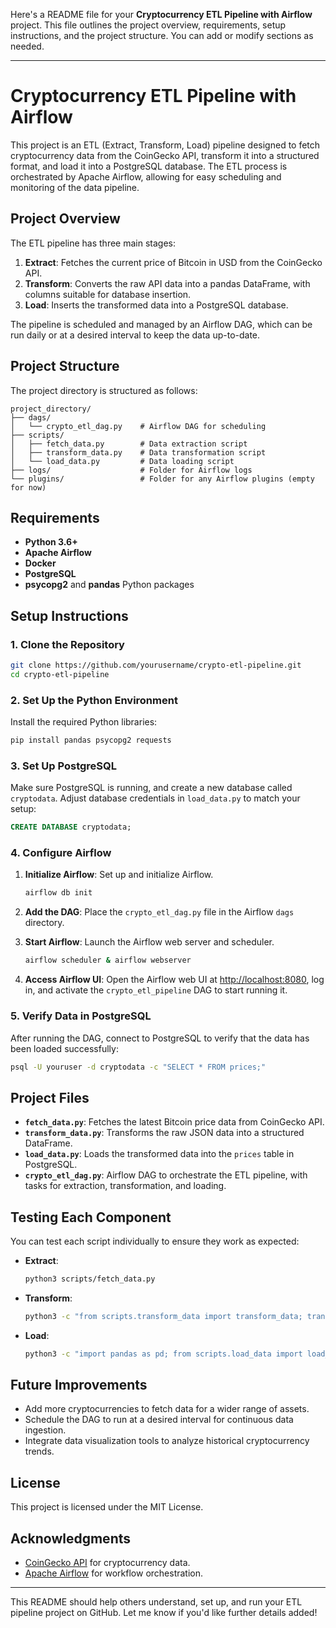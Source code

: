 Here's a README file for your **Cryptocurrency ETL Pipeline with Airflow** project. This file outlines the project overview, requirements, setup instructions, and the project structure. You can add or modify sections as needed.

---

# Cryptocurrency ETL Pipeline with Airflow

This project is an ETL (Extract, Transform, Load) pipeline designed to fetch cryptocurrency data from the CoinGecko API, transform it into a structured format, and load it into a PostgreSQL database. The ETL process is orchestrated by Apache Airflow, allowing for easy scheduling and monitoring of the data pipeline.

## Project Overview

The ETL pipeline has three main stages:
1. **Extract**: Fetches the current price of Bitcoin in USD from the CoinGecko API.
2. **Transform**: Converts the raw API data into a pandas DataFrame, with columns suitable for database insertion.
3. **Load**: Inserts the transformed data into a PostgreSQL database.

The pipeline is scheduled and managed by an Airflow DAG, which can be run daily or at a desired interval to keep the data up-to-date.

## Project Structure

The project directory is structured as follows:

```
project_directory/
├── dags/
│   └── crypto_etl_dag.py    # Airflow DAG for scheduling
├── scripts/
│   ├── fetch_data.py        # Data extraction script
│   ├── transform_data.py    # Data transformation script
│   └── load_data.py         # Data loading script
├── logs/                    # Folder for Airflow logs
└── plugins/                 # Folder for any Airflow plugins (empty for now)
```

## Requirements

- **Python 3.6+**
- **Apache Airflow**
- **Docker**
- **PostgreSQL**
- **psycopg2** and **pandas** Python packages

## Setup Instructions

### 1. Clone the Repository

```bash
git clone https://github.com/yourusername/crypto-etl-pipeline.git
cd crypto-etl-pipeline
```

### 2. Set Up the Python Environment

Install the required Python libraries:

```bash
pip install pandas psycopg2 requests
```

### 3. Set Up PostgreSQL

Make sure PostgreSQL is running, and create a new database called `cryptodata`. Adjust database credentials in `load_data.py` to match your setup:

```sql
CREATE DATABASE cryptodata;
```

### 4. Configure Airflow

1. **Initialize Airflow**: Set up and initialize Airflow.
   ```bash
   airflow db init
   ```

2. **Add the DAG**: Place the `crypto_etl_dag.py` file in the Airflow `dags` directory.

3. **Start Airflow**: Launch the Airflow web server and scheduler.
   ```bash
   airflow scheduler & airflow webserver
   ```

4. **Access Airflow UI**: Open the Airflow web UI at [http://localhost:8080](http://localhost:8080), log in, and activate the `crypto_etl_pipeline` DAG to start running it.

### 5. Verify Data in PostgreSQL

After running the DAG, connect to PostgreSQL to verify that the data has been loaded successfully:

```bash
psql -U youruser -d cryptodata -c "SELECT * FROM prices;"
```

## Project Files

- **`fetch_data.py`**: Fetches the latest Bitcoin price data from CoinGecko API.
- **`transform_data.py`**: Transforms the raw JSON data into a structured DataFrame.
- **`load_data.py`**: Loads the transformed data into the `prices` table in PostgreSQL.
- **`crypto_etl_dag.py`**: Airflow DAG to orchestrate the ETL pipeline, with tasks for extraction, transformation, and loading.

## Testing Each Component

You can test each script individually to ensure they work as expected:

- **Extract**:
  ```bash
  python3 scripts/fetch_data.py
  ```
- **Transform**:
  ```bash
  python3 -c "from scripts.transform_data import transform_data; transform_data({'bitcoin': {'usd': 30000}})"
  ```
- **Load**:
  ```bash
  python3 -c "import pandas as pd; from scripts.load_data import load_data; df = pd.DataFrame({'cryptocurrency': ['bitcoin'], 'price_usd': [30000.0]}); load_data(df)"
  ```

## Future Improvements

- Add more cryptocurrencies to fetch data for a wider range of assets.
- Schedule the DAG to run at a desired interval for continuous data ingestion.
- Integrate data visualization tools to analyze historical cryptocurrency trends.

## License

This project is licensed under the MIT License.

## Acknowledgments

- [CoinGecko API](https://www.coingecko.com/en/api) for cryptocurrency data.
- [Apache Airflow](https://airflow.apache.org/) for workflow orchestration.

--- 

This README should help others understand, set up, and run your ETL pipeline project on GitHub. Let me know if you'd like further details added!
